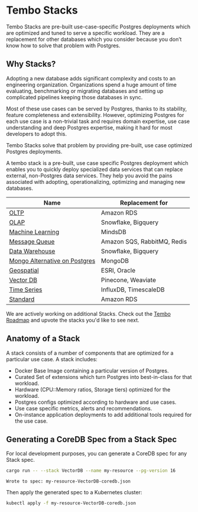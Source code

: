 # Tembo Stacks

Tembo Stacks are pre-built use-case-specific Postgres deployments which are optimized and tuned to serve a specific workload. They are a replacement for other databases which you consider because you don’t know how to solve that problem with Postgres.

## Why Stacks?

Adopting a new database adds significant complexity and costs to an engineering organization. Organizations spend a huge amount of time evaluating, benchmarking or migrating databases and setting up complicated pipelines keeping those databases in sync.

Most of these use cases can be served by Postgres, thanks to its stability, feature completeness and extensibility. However, optimizing Postgres for each use case is a non-trivial task and requires domain expertise, use case understanding and deep Postgres expertise, making it hard for most developers to adopt this.

Tembo Stacks solve that problem by providing pre-built, use case optimized Postgres deployments.

A tembo stack is a pre-built, use case specific Postgres deployment which enables you to quickly deploy specialized data services that can replace external, non-Postgres data services. They help you avoid the pains associated with adopting, operationalizing, optimizing and managing new databases.

|Name|Replacement for|
|----|---------------|
|[OLTP](./src/stacks/specs/oltp.yaml)| Amazon RDS |
|[OLAP](./src/stacks/specs/olap.yaml)| Snowflake, Bigquery |
|[Machine Learning](./src/stacks/specs/machine_learning.yaml)| MindsDB |
|[Message Queue](./src/stacks/specs/message_queue.yaml)| Amazon SQS, RabbitMQ, Redis |
|[Data Warehouse](./src/stacks/specs/data_warehouse.yaml)| Snowflake, Bigquery |
|[Mongo Alternative on Postgres](./src/stacks/specs/mongo_alternative.yaml)| MongoDB |
|[Geospatial](./src/stacks/specs/gis.yaml)| ESRI, Oracle |
|[Vector DB](./src/stacks/specs/vectordb.yaml)| Pinecone, Weaviate |
|[Time Series](./src/stacks/specs/timeseries.yaml)| InfluxDB, TimescaleDB |
|[Standard](./src/stacks/specs/standard.yaml)| Amazon RDS |

We are actively working on additional Stacks. Check out the [Tembo Roadmap](https://roadmap.tembo.io/roadmap) and upvote the stacks you'd like to see next.

## Anatomy of a Stack

A stack consists of a number of components that are optimized for a particular use case. A stack includes:

* Docker Base Image containing a particular version of Postgres.
* Curated Set of extensions which turn Postgres into best-in-class for that workload.
* Hardware (CPU::Memory ratios, Storage tiers) optimized for the workload.
* Postgres configs optimized according to hardware and use cases.
* Use case specific metrics, alerts and recommendations.
* On-instance application deployments to add additional tools required for the use case.

## Generating a CoreDB Spec from a Stack Spec

For local development purposes, you can generate a CoreDB spec for any Stack spec.

```bash
cargo run -- --stack VectorDB --name my-resource --pg-version 16
```

```text
Wrote to spec: my-resource-VectorDB-coredb.json
```

Then apply the generated spec to a Kubernetes cluster:

```bash
kubectl apply -f my-resource-VectorDB-coredb.json
```
